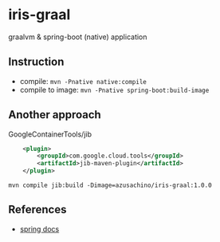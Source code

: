 # iris-graal

graalvm & spring-boot (native) application

## Instruction

- compile: `mvn -Pnative native:compile`
- compile to image: `mvn -Pnative spring-boot:build-image`

## Another approach

GoogleContainerTools/jib

```xml
    <plugin>
        <groupId>com.google.cloud.tools</groupId>
        <artifactId>jib-maven-plugin</artifactId>
    </plugin>
```

`mvn compile jib:build -Dimage=azusachino/iris-graal:1.0.0`

## References

- [spring docs](https://docs.spring.io/spring-boot/docs/current/reference/html/native-image.html)
